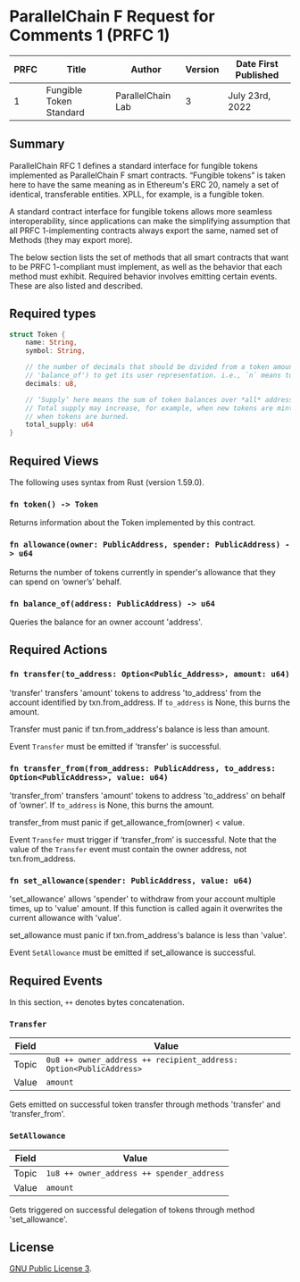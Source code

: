# ParallelChain F Request for Comments 1 (PRFC 1)

| PRFC | Title | Author | Version | Date First Published |
| --- | ----- | ---- | --- | --- |
| 1   | Fungible Token Standard | ParallelChain Lab | 3 | July 23rd, 2022 | 

## Summary

ParallelChain RFC 1 defines a standard interface for fungible tokens implemented as ParallelChain F smart contracts. “Fungible tokens” is taken here to have the same meaning as in Ethereum's ERC 20, namely a set of identical, transferable entities. XPLL, for example, is a fungible token.

A standard contract interface for fungible tokens allows more seamless interoperability, since applications can make the simplifying assumption that all PRFC 1-implementing contracts always export the same, named set of Methods (they may export more).

The below section lists the set of methods that all smart contracts that want to be PRFC 1-compliant must implement, as well as  the behavior that each method must exhibit. Required behavior involves emitting certain events. These are also listed and described.

## Required types 

```rust
struct Token {
    name: String,
    symbol: String,

    // the number of decimals that should be divided from a token amount (such as that returned by method
    // 'balance_of') to get its user representation. i.e., `n` means to divide the token amount by `10^n`.
    decimals: u8,

    // ‘Supply’ here means the sum of token balances over *all* addresses at any given point of time.
    // Total supply may increase, for example, when new tokens are minted, or decrease, for example,
    // when tokens are burned.
    total_supply: u64
}
```

## Required Views 

The following uses syntax from Rust (version 1.59.0).

### `fn token() -> Token`

Returns information about the Token implemented by this contract.

### `fn allowance(owner: PublicAddress, spender: PublicAddress) -> u64`

Returns the number of tokens currently in spender's allowance that they can spend on ‘owner’s’ behalf.

### `fn balance_of(address: PublicAddress) -> u64`

Queries the balance for an owner account 'address'.


## Required Actions

### `fn transfer(to_address: Option<Public_Address>, amount: u64)`

'transfer' transfers 'amount' tokens to address 'to_address' from the account identified by txn.from_address. If `to_address` is None, this burns the amount.

Transfer must panic if txn.from_address's balance is less than amount.

Event `Transfer` must be emitted if 'transfer' is successful.


### `fn transfer_from(from_address: PublicAddress, to_address: Option<PublicAddress>, value: u64)`

'transfer_from' transfers 'amount' tokens to address 'to_address' on behalf of ‘owner’. If `to_address` is None, this burns the amount.

transfer_from must panic if get_allowance_from(owner) < value.

Event `Transfer` must trigger if ‘transfer_from’ is successful. Note that the value of the `Transfer` event must contain the owner address, not txn.from_address.


### `fn set_allowance(spender: PublicAddress, value: u64)`

'set_allowance' allows 'spender' to withdraw from your account multiple times, up to 'value' amount. If this function is called again it overwrites the current allowance with 'value'.

set_allowance must panic if txn.from_address's balance is less than 'value'.

Event `SetAllowance` must be emitted if set_allowance is successful.

## Required Events

In this section, `++` denotes bytes concatenation.

### `Transfer`

| Field | Value |
| ----- | ----- |
| Topic | `0u8 ++ owner_address ++ recipient_address: Option<PublicAddress>`  |
| Value | `amount` |

Gets emitted on successful token transfer through methods 'transfer' and 'transfer_from'.

### `SetAllowance`

| Field | Value |
| ----- | ----- |
| Topic | `1u8 ++ owner_address ++ spender_address` |
| Value | `amount` |

Gets triggered on successful delegation of tokens through method 'set_allowance'. 

## License

[GNU Public License 3](https://www.gnu.org/licenses/gpl-3.0.en.html).
